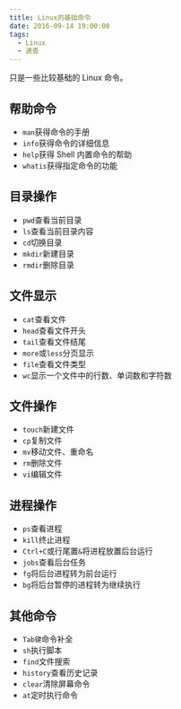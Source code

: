 ```yaml
---
title: Linux的基础命令
date: 2016-09-14 19:00:00
tags:
  - Linux
  - 速查
---
```


只是一些比较基础的 Linux 命令。

<!--more-->

## 帮助命令

- `man`获得命令的手册
- `info`获得命令的详细信息
- `help`获得 Shell 内置命令的帮助
- `whatis`获得指定命令的功能

## 目录操作

- `pwd`查看当前目录
- `ls`查看当前目录内容
- `cd`切换目录
- `mkdir`新建目录
- `rmdir`删除目录

## 文件显示

- `cat`查看文件
- `head`查看文件开头
- `tail`查看文件结尾
- `more`或`less`分页显示
- `file`查看文件类型
- `wc`显示一个文件中的行数、单词数和字符数

## 文件操作

- `touch`新建文件
- `cp`复制文件
- `mv`移动文件、重命名
- `rm`删除文件
- `vi`编辑文件

## 进程操作

- `ps`查看进程
- `kill`终止进程
- `Ctrl+C`或行尾置`&`将进程放置后台运行
- `jobs`查看后台任务
- `fg`将后台进程转为前台运行
- `bg`将后台暂停的进程转为继续执行

## 其他命令

- `Tab键`命令补全
- `sh`执行脚本
- `find`文件搜索
- `history`查看历史记录
- `clear`清除屏幕命令
- `at`定时执行命令
